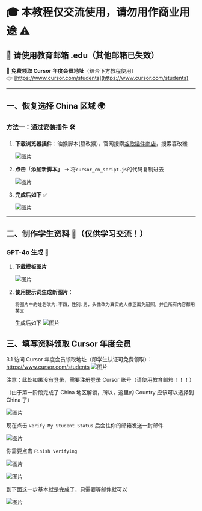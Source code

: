 # 🎓 本教程仅交流使用，请勿用作商业用途 ⚠️

## 📧 请使用教育邮箱 .edu（其他邮箱已失效）

🔗 **免费领取 Cursor 年度会员地址**（结合下方教程使用）  
👉 [https://www.cursor.com/students](https://www.cursor.com/students)

---

## 一、恢复选择 China 区域 🌍

### 方法一：通过安装插件 🛠️

1. **下载浏览器插件**：油猴脚本(篡改猴)，官网搜索[谷歌插件商店](https://chromewebstore.google.com/category/extensions)，搜索篡改猴

   ![图片](./images/1.1.png)

2. **点击「添加新脚本」** → 将`cursor_cn_script.js`的代码复制进去

   ![图片](./images/1.2.png)

3. **完成后如下** ✅

   ![图片](./images/1.3.png)

---

## 二、制作学生资料 🎨（仅供学习交流！）

### **GPT-4o 生成** 🤖

1. **下载模板图片**

   ![图片](./images/2.1.jpg)

2. **使用提示词生成新图片**：

   ```
   将图片中的姓名改为:李四，性别:男，头像改为真实的人像正面免冠照，并且所有内容都用英文
   ```

   生成后如下
   ![图片](./images/2.2.png)

## 三、填写资料领取 Cursor 年度会员

3.1 访问 Cursor 年度会员领取地址（即学生认证可免费领取）： https://www.cursor.com/students
![图片](./images/3.2.png)

注意：此处如果没有登录，需要注册登录 Cursor 账号（请使用教育邮箱！！！）

（由于第一阶段完成了 China 地区解锁，所以，这里的 Country 应该可以选择到 China 了）

![图片](./images/3.1.png)

现在点击 `Verify My Student Status` 后会往你的邮箱发送一封邮件

![图片](./images/3.3.png)

你需要点击 `Finish Verifying`

![图片](./images/3.5.jpg)

![图片](./images/3.7.png)

到下面这一步基本就是完成了，只需要等邮件就可以

![图片](./images/3.8.png)
